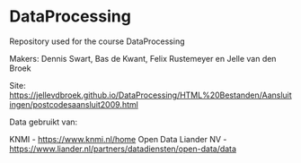 # DataProcessing
Repository used for the course DataProcessing

Makers: Dennis Swart, Bas de Kwant, Felix Rustemeyer en Jelle van den Broek

Site: https://jellevdbroek.github.io/DataProcessing/HTML%20Bestanden/Aansluitingen/postcodesaansluit2009.html

Data gebruikt van:

KNMI - https://www.knmi.nl/home
Open Data Liander NV - https://www.liander.nl/partners/datadiensten/open-data/data 
